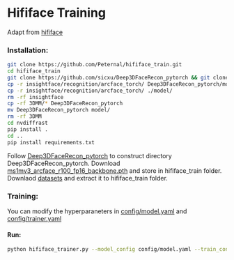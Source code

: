 # Hififace Training

Adapt from [hififace](https://github.com/mindslab-ai/hififace)


### Installation:
```bash
git clone https://github.com/Peternal/hififace_train.git 
cd hififace_train
git clone https://github.com/sicxu/Deep3DFaceRecon_pytorch && git clone https://github.com/NVlabs/nvdiffrast && git clone https://github.com/deepinsight/insightface.git
cp -r insightface/recognition/arcface_torch/ Deep3DFaceRecon_pytorch/models/
cp -r insightface/recognition/arcface_torch/ ./model/
rm -rf insightface
cp -rf 3DMM/* Deep3DFaceRecon_pytorch
mv Deep3DFaceRecon_pytorch model/
rm -rf 3DMM
cd nvdiffrast
pip install .
cd ..
pip install requirements.txt
```
Follow [Deep3DFaceRecon_pytorch](https://github.com/sicxu/Deep3DFaceRecon_pytorch) to construct directory Deep3DFaceRecon_pytorch.
Download [ms1mv3_arcface_r100_fp16_backbone.pth](https://1drv.ms/u/s!AswpsDO2toNKq0lWY69vN58GR6mw?e=p9Ov5d) and store in hififace_train folder.
Downlaod [datasets](https://drive.google.com/file/d/1hPqQppICS6t3PF2ftTeRdkJFXxIeE4N9/view?usp=sharing) and extract it to hififace_train folder.

### Training:
You can modify the hyperparaneters in [config/model.yaml](config/model.yaml) and [config/trainer.yaml](config/trainer.yaml)

#### Run:
```bash
python hififace_trainer.py --model_config config/model.yaml --train_config config/trainer.yaml -n hififace
```

